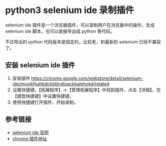 # python3 selenium ide 录制插件

selenium ide 插件是一个浏览器插件，可以录制用户在浏览器中的操作，生成 selenium ide 脚本，也可以直接导出成 python 等代码。

不过导出的 python 代码版本是固定的，比较老，和最新的 selenium 已经不兼容了。

## 安装 selenium ide 插件

1. 安装插件 <https://chrome.google.com/webstore/detail/selenium-ide/mooikfkahbdckldjjndioackbalphokd/related>
2. 设置快捷键。【拓展程序】->【管理拓展程序】中找到插件，点击【详细】，在【键盘快捷键】中设置快捷键。
3. 使用快捷键打开插件，开始录制。

## 参考链接

- [selenium ide 官网](https://www.selenium.dev/selenium-ide/)
- [chrome 插件地址](https://chrome.google.com/webstore/detail/selenium-ide/mooikfkahbdckldjjndioackbalphokd/related)

